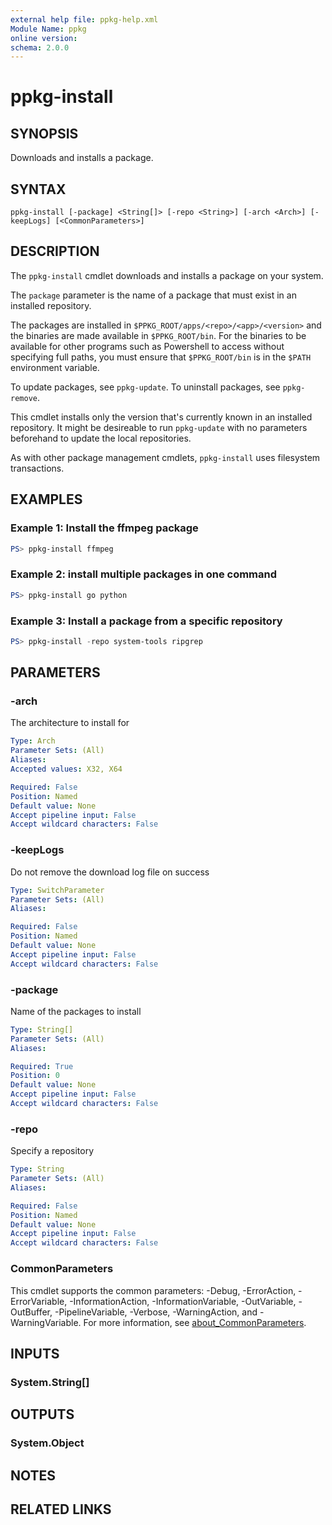 ```yaml
---
external help file: ppkg-help.xml
Module Name: ppkg
online version:
schema: 2.0.0
---
```


# ppkg-install

## SYNOPSIS
Downloads and installs a package.

## SYNTAX

```
ppkg-install [-package] <String[]> [-repo <String>] [-arch <Arch>] [-keepLogs] [<CommonParameters>]
```

## DESCRIPTION
The `ppkg-install` cmdlet downloads and installs a package on your system.

The `package` parameter is the name of a package that must exist in an installed repository.

The packages are installed in `$PPKG_ROOT/apps/<repo>/<app>/<version>` and the binaries are made available in `$PPKG_ROOT/bin`.
For the binaries to be available for other programs such as Powershell to access without specifying full paths, you must ensure that `$PPKG_ROOT/bin` is in the `$PATH` environment variable.

To update packages, see `ppkg-update`.
To uninstall packages, see `ppkg-remove`.

This cmdlet installs only the version that's currently known in an installed repository.
It might be desireable to run `ppkg-update` with no parameters beforehand to update the local repositories.

As with other package management cmdlets, `ppkg-install` uses filesystem transactions.

## EXAMPLES

### Example 1: Install the ffmpeg package
```powershell
PS> ppkg-install ffmpeg
```

### Example 2: install multiple packages in one command
```powershell
PS> ppkg-install go python
```

### Example 3: Install a package from a specific repository
```powershell
PS> ppkg-install -repo system-tools ripgrep
```

## PARAMETERS

### -arch
The architecture to install for

```yaml
Type: Arch
Parameter Sets: (All)
Aliases:
Accepted values: X32, X64

Required: False
Position: Named
Default value: None
Accept pipeline input: False
Accept wildcard characters: False
```

### -keepLogs
Do not remove the download log file on success

```yaml
Type: SwitchParameter
Parameter Sets: (All)
Aliases:

Required: False
Position: Named
Default value: None
Accept pipeline input: False
Accept wildcard characters: False
```

### -package
Name of the packages to install

```yaml
Type: String[]
Parameter Sets: (All)
Aliases:

Required: True
Position: 0
Default value: None
Accept pipeline input: False
Accept wildcard characters: False
```

### -repo
Specify a repository

```yaml
Type: String
Parameter Sets: (All)
Aliases:

Required: False
Position: Named
Default value: None
Accept pipeline input: False
Accept wildcard characters: False
```

### CommonParameters
This cmdlet supports the common parameters: -Debug, -ErrorAction, -ErrorVariable, -InformationAction, -InformationVariable, -OutVariable, -OutBuffer, -PipelineVariable, -Verbose, -WarningAction, and -WarningVariable. For more information, see [about_CommonParameters](http://go.microsoft.com/fwlink/?LinkID=113216).

## INPUTS

### System.String[]

## OUTPUTS

### System.Object
## NOTES

## RELATED LINKS
